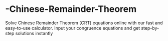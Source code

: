 # -Chinese-Remainder-Theorem
Solve Chinese Remainder Theorem (CRT) equations online with our fast and easy-to-use calculator. Input your congruence equations and get step-by-step solutions instantly
